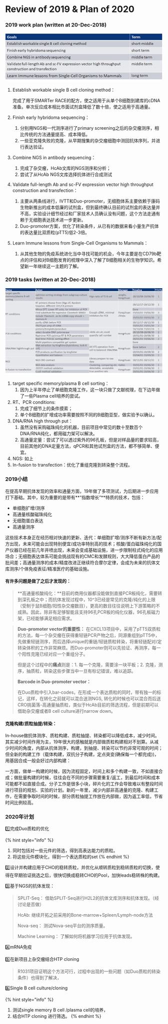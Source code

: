 # Review of 2019 & Plan of 2020

### **2019 work plan** **\(written at 20-Dec-2018\)**

![](../.gitbook/assets/image.png)

1. Establish workable single B cell cloning method： 

   完成了用于SMARTer RACE的配方，使之适用于从单个B细胞到建库的cDNA准备。单次反应成本相比市面试剂盒降低了数十倍，使之适用于高通量。

2. Finish early hybridoma sequencing：
   1. 分别用NGS和一代测序进行了primary screening之后的杂交瘤测序，相比传统的方法通量提高、成本降低。
   2. 一些亚克隆失败的克隆，从早期搜集的杂交瘤细胞中测回抗体序列，并进行表达验证。
3. Combine NGS in antibody sequencing：
   1. 完成了杂交瘤，HcAb文库的NGS测序和分析；
   2. 尝试了从HcAb NGS文库选择抗体进行合成测试
4. Validate full-length Ab and sc-FV expression vector high throughput construction and transfection：
   1. 主要从两条线进行，IVTT和Duo-promoter，无细胞体系主要依赖于康码生物新推出的成本低廉的试剂盒，但到最终确认目前的试剂盒的表达量并不高，实验设计细节经过和厂家技术人员确认没有问题，这个方法走通有赖于无细胞表达技术进一步更新。
   2. Duo-promoter方案，优化了转染条件，从已有的数据来看小量生产抗体的表达量比双质粒\(pTT5\)低2-3倍。
5. Learn Immune lessons from Single-Cell Organisms to Mammals：
   1. 从其他生物的免疫系统进化当中寻找可能的机会，今年主要是在CD79b靶点的评估和对B细胞发育的梳理中深入了解了B细胞相关的生物学知识。希望新一年继续这一主题的了解。

### **2019 tasks** **\(written at 20-Dec-2018\)**

![](../.gitbook/assets/image%20%282%29.png)

1. target specific memory/plasma B cell sorting： 
   1. 因为上半年停止了单细胞克隆工作，这一块只做了文献梳理，在下边年做了一些Plasma cell培养的尝试。
2. RT、PCR conditions:  
   1. 完成了细节上的条件摸索；
   2. 单个B细胞的扩增成功率需要按照不同的B细胞亚型，做实验予以确认。
3. DNA/RNA high through put：
   1. 虽然没有采购磁珠纯化的机器，目前项目中常见的数十至数百个DNA/RNA纯化，都用磁力架可以解决。
   2. 高通量定量：尝试了可以透过紫外的96孔板，但是对样品量的要求较高，目前其他的DNA定量方法，qPCR和其他试剂盒的方法，都不够简单、便宜。
4. NGS: 如上
5. In-fusion to transfection：优化了重组克隆到转染整个流程。

### 2019小结

在提高早期抗体发现的效率和通量方面，19年做了多项测试，为后期进一步应用打下基础。其中，较为重要的是带有**“指数增长”**特质的技术，包括：

* 单细胞扩增/测序
* 高通量核酸磁珠纯化
* 无细胞蛋白表达
* 高通量测序

这些技术本身正在经历相对快速的更新、迭代：单细胞扩增/测序不断有新方法/配方出现，未来可能会出现特别便宜/成功率特别高的技术；核酸/蛋白磁珠纯化的国产仪器已经在前几年井喷出现，未来会变成基础设施，进一步限制柱式纯化的应用场合；无细胞表达体系可能会挑战现有的CMC和发酵规则，大大降低蛋白产品的批间差；高通量测序的成本/精度改进正继续符合摩尔定律，会成为未来的抗体文库测序/个体免疫表征/精准医疗的基础设施。

#### 有许多问题是做了之后才发现的：

> **高通量核酸纯化：**目前的商用仪器都没能做到直接PCR板纯化，需要转到深孔板之中；而抗体发现过程中，10^3已经是常见的克隆/纯化的上限（受制于鼠B细胞/阳性杂交瘤数目），更高的数目往往说明上下游策略的不成熟。因此，除非有足够智能且支持96孔PCR板的纯化仪器，96孔板磁力架，已经能够满足相应需求。

> **Duo-promoter vector的重要性：** 在CXCL13项目中，采用了pTT5双质粒的方法，每一个杂交瘤在获得重轻链PCR产物之后，同源重组到pTT5中，先做重轻链测序，而后选择unique的重链/轻链质粒转染，将重轻链配对/定转染体积的工作非常麻烦。而Duo-promoter则可以先验证、再测序，每一个阳性克隆已经对应一个重组分子。
>
> 但是这个过程中的**痛点**则是：1. 每一个克隆，需要涂一块平板；2. 克隆，测序，抽质粒，转染这些步骤当中一旦有标记错误，难以追踪。
>
> **Barcode in Duo-promoter vector：**
>
> 在Duo质粒中引入bar-codes，在形成一个表达质粒的同时，带有独一的标记，这样，在转化之前就可以混合送测NGS, 转化的时候也可以混合而后送CRO挑菌落-高通量抽质粒，类似于HcAb目前的筛选流程，但是前期可以借助杂交瘤或者B cell culture进行narrow down。

#### 克隆构建/质粒抽提/转染：

In-house做抗体测序、质粒构建、质粒抽提、转染都可以降低成本，减少时间。其实减少时间作用为主，19年很大的感触就是内部做质粒构建相对不划算。从减少时间的角度，内部从抗体测序，构建，到抽提、转染可以节约非常可观的时间；但全新的构建工作（载体构建，双抗分子构建，定点突变\(确保每一个都完成\)\)，用基因合成一般会好过内部构建：

一方面，做单一构建的时候，因为流程固定，时间上和多个构建一致，不如直接合成；做批量构建的时候，往往会在不同的步骤需要重复/返工，到最后时间和成本可能都不如直接合成。分子工作是很多小块，碎片化的工作会导致难以有整段时间进行项目的规划、实验的计划。新的一年里，减少内部非高通量的克隆、构建工作，在需要争取时间的时候，部分质粒抽提工作放在内部做，因为返工率低，节省时间比例较高。

### 2020年计划

1️⃣完成Duo质粒的优化

{% hint style="info" %}
1. 同时包括对一些元件的筛选，得到高表达能力的质粒。
2. 将这些元件模块化，得到一个表达质粒的set
{% endhint %}

2️⃣设计并构建应用于CHO的稳转质粒，并优化从顺转质粒到稳转质粒的切换，使得在早期验证挑选之后，很快切换成稳转CHO的Pool，加快leads稳转株的构建。

3️⃣基于NGS的抗体发现：

> SPLIT-Seq： 借助SPLIT-Seq进行H2L2的抗体文库测序和抗体发现。（经讨论是否做）
>
> HcAb: 继续开拓之前采用的Bone-marrow+Spleen/Lymph-node方法
>
> Nova-seq： 测试Nova-seq平台的测序质量。
>
> Machine Learning： 了解如何将机器学习应用于抗体发现。

4️⃣mRNA免疫

5️⃣在新项目上杂交瘤结合HTP cloning

> R1031项目证明这个方法可行，过程中出现的一些问题（如Duo质粒的转染条件）也得到了解决，

6️⃣Single B cell culture/cloning

{% hint style="info" %}
1. 测试single memory B cell /plasma cell的培养，
2. 结合HTP cloning 进行筛选。
{% endhint %}











